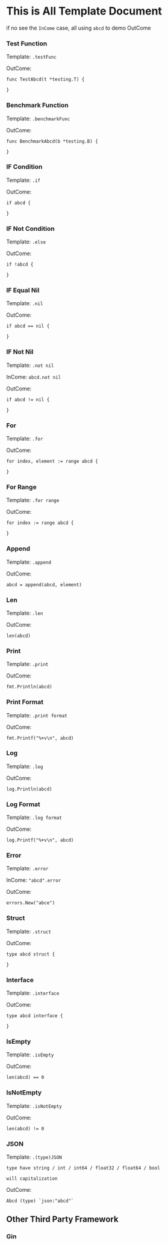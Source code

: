 # This is All Template Document

if no see the `InCome` case, all using `abcd` to demo OutCome

### Test Function

Template: `.testFunc`

OutCome:

    func TestAbcd(t *testing.T) {

    }

### Benchmark Function

Template: `.benchmarkFunc`

OutCome:

    func BenchmarkAbcd(b *testing.B) {

    }

### IF Condition

Template: `.if`

OutCome:

    if abcd {

    }

### IF Not Condition

Template: `.else`

OutCome:

    if !abcd {

    }

### IF Equal Nil

Template: `.nil`

OutCome:

    if abcd == nil {

    }

### IF Not Nil

Template: `.not nil`

InCome: `abcd.not nil`

OutCome:

    if abcd != nil {

    }

### For

Template: `.for`

OutCome:

    for index, element := range abcd {

    }


### For Range

Template: `.for range`

OutCome:

	for index := range abcd {

    }


### Append

Template: `.append`

OutCome:

	abcd = append(abcd, element)


### Len

Template: `.len`

OutCome:

    len(abcd)


### Print

Template: `.print`

OutCome:

    fmt.Println(abcd)

### Print Format

Template: `.print format`

OutCome:

    fmt.Printf("%+v\n", abcd)

### Log

Template: `.log`

OutCome:

    log.Println(abcd)

### Log Format

Template: `.log format`

OutCome:

    log.Printf("%+v\n", abcd)


### Error

Template: `.error`

InCome: `"abcd".error`

OutCome:

    errors.New("abce")


### Struct

Template: `.struct`

OutCome:

    type abcd struct {
		
	}

### Interface

Template: `.interface`

OutCome:

	type abcd interface {
		
	}


### IsEmpty

Template: `.isEmpty`

OutCome:

    len(abcd) == 0


### IsNotEmpty

Template: `.isNotEmpty`

OutCome:

    len(abcd) != 0

### JSON

Template: `.(type)JSON`

    type have string / int / int64 / float32 / float64 / bool

    will capitalization


OutCome:

    Abcd (type) `json:"abcd"`


## Other Third Party Framework

### Gin